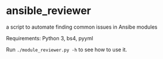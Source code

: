# ansible_reviewer

a script to automate finding common issues in Ansibe modules


Requirements: Python 3, bs4, pyyml


Run `./module_reviewer.py -h` to see how to use it.
